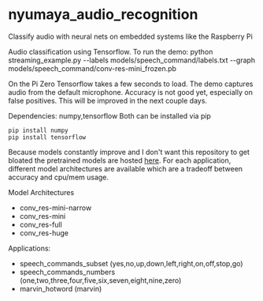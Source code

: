 # nyumaya_audio_recognition
Classify audio with neural nets on embedded systems like the Raspberry Pi


Audio classification using Tensorflow. To run the demo:
python streaming_example.py --labels models/speech_command/labels.txt --graph models/speech_command/conv-res-mini_frozen.pb

On the Pi Zero Tensorflow takes a few seconds to load. The demo captures audio from the default microphone. 
Accuracy is not good yet, especially on false positives. This will be improved in the next couple days.

Dependencies: numpy,tensorflow 
Both can be installed via pip

```
pip install numpy
pip install tensorflow
```
Because models constantly improve and I don't want this repository to get bloated the pretrained models are hosted [here](https://drive.google.com/drive/folders/1wtx00RTPjfZPbcHzpLFwcqfWmslNZXra).
For each application, different model architectures are available which are a tradeoff between accuracy and cpu/mem usage.

Model Architectures
- conv_res-mini-narrow
- conv_res-mini
- conv_res-full
- conv_res-huge


Applications:
- speech_commands_subset (yes,no,up,down,left,right,on,off,stop,go)
- speech_commands_numbers (one,two,three,four,five,six,seven,eight,nine,zero)
- marvin_hotword (marvin)
